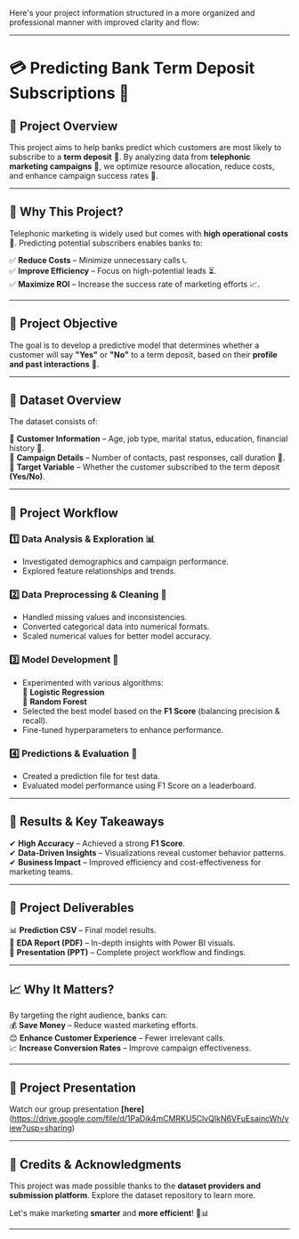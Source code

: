 Here's your project information structured in a more organized and professional manner with improved clarity and flow:  

---

# 💳 **Predicting Bank Term Deposit Subscriptions** 🏦  

## 📌 **Project Overview**  
This project aims to help banks predict which customers are most likely to subscribe to a **term deposit** 📅. By analyzing data from **telephonic marketing campaigns** 📲, we optimize resource allocation, reduce costs, and enhance campaign success rates 🌟.  

---

## 🚀 **Why This Project?**  
Telephonic marketing is widely used but comes with **high operational costs** 💸. Predicting potential subscribers enables banks to:  

✅ **Reduce Costs** – Minimize unnecessary calls 📞.  
✅ **Improve Efficiency** – Focus on high-potential leads ⏳.  
✅ **Maximize ROI** – Increase the success rate of marketing efforts 📈.  

---

## 🎯 **Project Objective**  
The goal is to develop a predictive model that determines whether a customer will say **"Yes"** or **"No"** to a term deposit, based on their **profile and past interactions** 🤔.  

---

## 📂 **Dataset Overview**  
The dataset consists of:  

🔹 **Customer Information** – Age, job type, marital status, education, financial history 📅.  
🔹 **Campaign Details** – Number of contacts, past responses, call duration 📲.  
🔹 **Target Variable** – Whether the customer subscribed to the term deposit **(Yes/No)**.  

---

## 🔬 **Project Workflow**  

### 1️⃣ **Data Analysis & Exploration** 📊  
- Investigated demographics and campaign performance.  
- Explored feature relationships and trends.  

### 2️⃣ **Data Preprocessing & Cleaning** 🔄  
- Handled missing values and inconsistencies.  
- Converted categorical data into numerical formats.  
- Scaled numerical values for better model accuracy.  

### 3️⃣ **Model Development** 🤖  
- Experimented with various algorithms:  
  🔹 **Logistic Regression**  
  🔹 **Random Forest**  
- Selected the best model based on the **F1 Score** (balancing precision & recall).  
- Fine-tuned hyperparameters to enhance performance.  

### 4️⃣ **Predictions & Evaluation** 🔢  
- Created a prediction file for test data.  
- Evaluated model performance using F1 Score on a leaderboard.  

---

## 🌟 **Results & Key Takeaways**  
✔ **High Accuracy** – Achieved a strong **F1 Score**.  
✔ **Data-Driven Insights** – Visualizations reveal customer behavior patterns.  
✔ **Business Impact** – Improved efficiency and cost-effectiveness for marketing teams.  

---

## 📑 **Project Deliverables**  
📊 **Prediction CSV** – Final model results.  
📂 **EDA Report (PDF)** – In-depth insights with Power BI visuals.  
📄 **Presentation (PPT)** – Complete project workflow and findings.  

---

## 📈 **Why It Matters?**  
By targeting the right audience, banks can:  
💰 **Save Money** – Reduce wasted marketing efforts.  
😊 **Enhance Customer Experience** – Fewer irrelevant calls.  
📈 **Increase Conversion Rates** – Improve campaign effectiveness.  

---

## 🎥 **Project Presentation**  
Watch our group presentation **[here]** (https://drive.google.com/file/d/1PaDik4mCMRKU5ClvQIkN6VFuEsaincWh/view?usp=sharing)  

---

## 📖 **Credits & Acknowledgments**  
This project was made possible thanks to the **dataset providers and submission platform**. Explore the dataset repository to learn more.  

Let's make marketing **smarter** and **more efficient**! 🚀📊  

---
